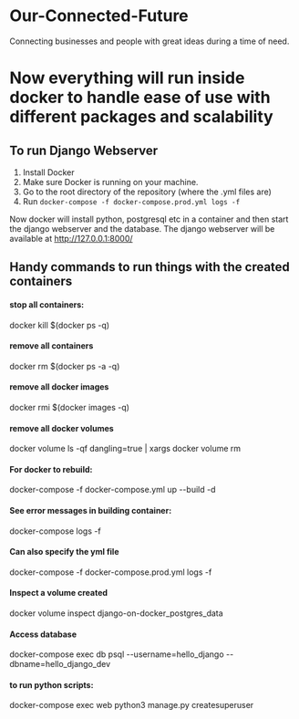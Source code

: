# Our-Connected-Future
Connecting businesses and people with great ideas during a time of need.

# Now everything will run inside docker to handle ease of use with different packages and scalability

## To run Django Webserver
1. Install Docker
2. Make sure Docker is running on your machine.
3. Go to the root directory of the repository (where the .yml files are)
3. Run `docker-compose -f docker-compose.prod.yml logs -f`

Now docker will install python, postgresql etc in a container and then start the django webserver and the database.
The django webserver will be available at http://127.0.0.1:8000/ 

## Handy commands to run things with the created containers
#### stop all containers:
docker kill $(docker ps -q)

#### remove all containers
docker rm $(docker ps -a -q)

#### remove all docker images
docker rmi $(docker images -q)

#### remove all docker volumes
docker volume ls -qf dangling=true | xargs  docker volume rm

#### For docker to rebuild:
docker-compose -f docker-compose.yml up --build -d
 
#### See error messages in building container:
docker-compose logs -f

#### Can also specify the yml file
docker-compose -f docker-compose.prod.yml logs -f

#### Inspect a volume created
docker volume inspect django-on-docker_postgres_data

#### Access database
docker-compose exec db psql --username=hello_django --dbname=hello_django_dev

#### to run python scripts:
docker-compose exec web python3 manage.py createsuperuser
